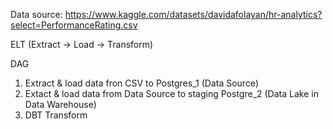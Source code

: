 Data source: https://www.kaggle.com/datasets/davidafolayan/hr-analytics?select=PerformanceRating.csv

ELT (Extract -> Load -> Transform)

DAG
1. Extract & load data fron CSV to Postgres_1 (Data Source)
2. Extact & load data from Data Source to staging Postgre_2 (Data Lake in Data Warehouse)
3. DBT Transform